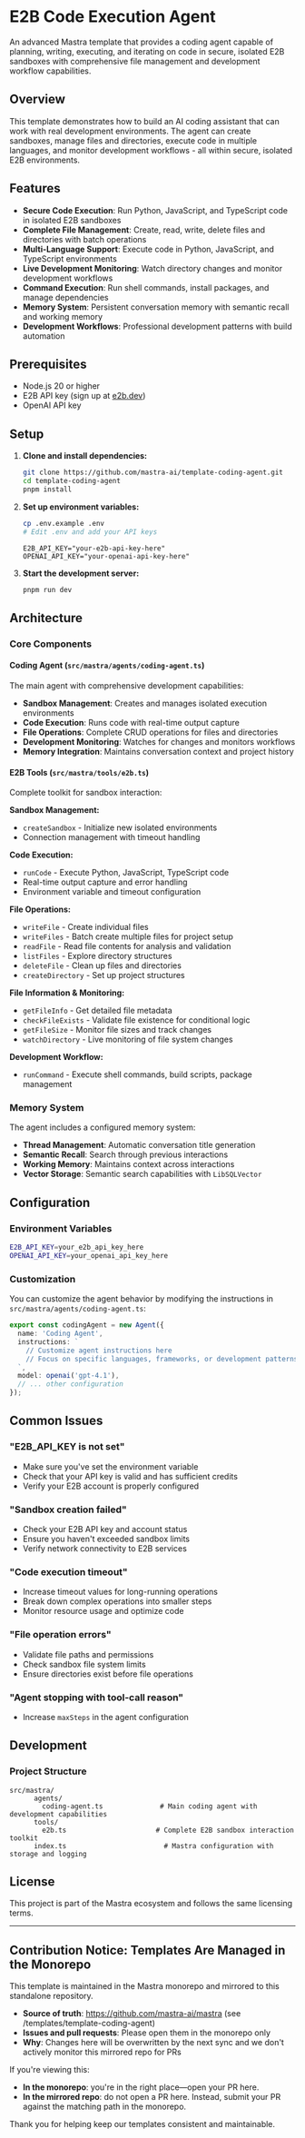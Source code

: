 # E2B Code Execution Agent

An advanced Mastra template that provides a coding agent capable of planning, writing, executing, and iterating on code in secure, isolated E2B sandboxes with comprehensive file management and development workflow capabilities.

## Overview

This template demonstrates how to build an AI coding assistant that can work with real development environments. The agent can create sandboxes, manage files and directories, execute code in multiple languages, and monitor development workflows - all within secure, isolated E2B environments.

## Features

- **Secure Code Execution**: Run Python, JavaScript, and TypeScript code in isolated E2B sandboxes
- **Complete File Management**: Create, read, write, delete files and directories with batch operations
- **Multi-Language Support**: Execute code in Python, JavaScript, and TypeScript environments
- **Live Development Monitoring**: Watch directory changes and monitor development workflows
- **Command Execution**: Run shell commands, install packages, and manage dependencies
- **Memory System**: Persistent conversation memory with semantic recall and working memory
- **Development Workflows**: Professional development patterns with build automation

## Prerequisites

- Node.js 20 or higher
- E2B API key (sign up at [e2b.dev](https://e2b.dev))
- OpenAI API key

## Setup

1. **Clone and install dependencies:**

   ```bash
   git clone https://github.com/mastra-ai/template-coding-agent.git
   cd template-coding-agent
   pnpm install
   ```

2. **Set up environment variables:**

   ```bash
   cp .env.example .env
   # Edit .env and add your API keys
   ```

   ```env
   E2B_API_KEY="your-e2b-api-key-here"
   OPENAI_API_KEY="your-openai-api-key-here"
   ```

3. **Start the development server:**

   ```bash
   pnpm run dev
   ```

## Architecture

### Core Components

#### **Coding Agent** (`src/mastra/agents/coding-agent.ts`)

The main agent with comprehensive development capabilities:

- **Sandbox Management**: Creates and manages isolated execution environments
- **Code Execution**: Runs code with real-time output capture
- **File Operations**: Complete CRUD operations for files and directories
- **Development Monitoring**: Watches for changes and monitors workflows
- **Memory Integration**: Maintains conversation context and project history

#### **E2B Tools** (`src/mastra/tools/e2b.ts`)

Complete toolkit for sandbox interaction:

**Sandbox Management:**

- `createSandbox` - Initialize new isolated environments
- Connection management with timeout handling

**Code Execution:**

- `runCode` - Execute Python, JavaScript, TypeScript code
- Real-time output capture and error handling
- Environment variable and timeout configuration

**File Operations:**

- `writeFile` - Create individual files
- `writeFiles` - Batch create multiple files for project setup
- `readFile` - Read file contents for analysis and validation
- `listFiles` - Explore directory structures
- `deleteFile` - Clean up files and directories
- `createDirectory` - Set up project structures

**File Information & Monitoring:**

- `getFileInfo` - Get detailed file metadata
- `checkFileExists` - Validate file existence for conditional logic
- `getFileSize` - Monitor file sizes and track changes
- `watchDirectory` - Live monitoring of file system changes

**Development Workflow:**

- `runCommand` - Execute shell commands, build scripts, package management

### Memory System

The agent includes a configured memory system:

- **Thread Management**: Automatic conversation title generation
- **Semantic Recall**: Search through previous interactions
- **Working Memory**: Maintains context across interactions
- **Vector Storage**: Semantic search capabilities with `LibSQLVector`

## Configuration

### Environment Variables

```bash
E2B_API_KEY=your_e2b_api_key_here
OPENAI_API_KEY=your_openai_api_key_here
```

### Customization

You can customize the agent behavior by modifying the instructions in `src/mastra/agents/coding-agent.ts`:

```typescript
export const codingAgent = new Agent({
  name: 'Coding Agent',
  instructions: `
    // Customize agent instructions here
    // Focus on specific languages, frameworks, or development patterns
  `,
  model: openai('gpt-4.1'),
  // ... other configuration
});
```

## Common Issues

### "E2B_API_KEY is not set"

- Make sure you've set the environment variable
- Check that your API key is valid and has sufficient credits
- Verify your E2B account is properly configured

### "Sandbox creation failed"

- Check your E2B API key and account status
- Ensure you haven't exceeded sandbox limits
- Verify network connectivity to E2B services

### "Code execution timeout"

- Increase timeout values for long-running operations
- Break down complex operations into smaller steps
- Monitor resource usage and optimize code

### "File operation errors"

- Validate file paths and permissions
- Check sandbox file system limits
- Ensure directories exist before file operations

### "Agent stopping with tool-call reason"

- Increase `maxSteps` in the agent configuration

## Development

### Project Structure

```text
src/mastra/
      agents/
        coding-agent.ts              # Main coding agent with development capabilities
      tools/
        e2b.ts                      # Complete E2B sandbox interaction toolkit
      index.ts                        # Mastra configuration with storage and logging
```

## License

This project is part of the Mastra ecosystem and follows the same licensing terms.

---

## Contribution Notice: Templates Are Managed in the Monorepo

This template is maintained in the Mastra monorepo and mirrored to this standalone repository.
- **Source of truth**: https://github.com/mastra-ai/mastra (see /templates/template-coding-agent)
- **Issues and pull requests**: Please open them in the monorepo only
- **Why**: Changes here will be overwritten by the next sync and we don't actively monitor this mirrored repo for PRs

If you're viewing this:
- **In the monorepo**: you're in the right place—open your PR here.
- **In the mirrored repo**: do not open a PR here. Instead, submit your PR against the matching path in the monorepo.

Thank you for helping keep our templates consistent and maintainable.
